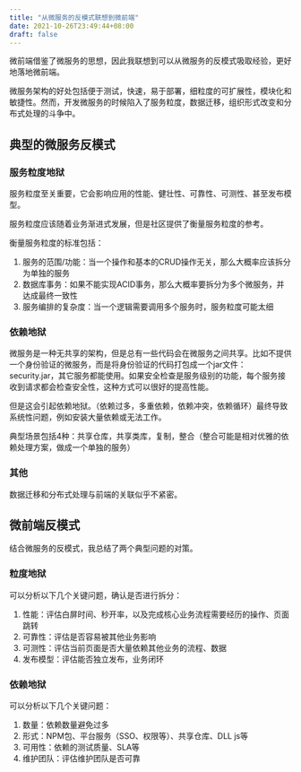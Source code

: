 ```yaml
---
title: "从微服务的反模式联想到微前端"
date: 2021-10-26T23:49:44+08:00
draft: false
---
```


微前端借鉴了微服务的思想，因此我联想到可以从微服务的反模式吸取经验，更好地落地微前端。

微服务架构的好处包括便于测试，快速，易于部署，细粒度的可扩展性，模块化和敏捷性。然而，开发微服务的时候陷入了服务粒度，数据迁移，组织形式改变和分布式处理的斗争中。

## 典型的微服务反模式

### 服务粒度地狱

服务粒度至关重要，它会影响应用的性能、健壮性、可靠性、可测性、甚至发布模型。

服务粒度应该随着业务渐进式发展，但是社区提供了衡量服务粒度的参考。

衡量服务粒度的标准包括：

1. 服务的范围/功能：当一个操作和基本的CRUD操作无关，那么大概率应该拆分为单独的服务
2. 数据库事务：如果不能实现ACID事务，那么大概率要拆分为多个微服务，并达成最终一致性
3. 服务编排的复杂度：当一个逻辑需要调用多个服务时，服务粒度可能太细

### 依赖地狱

微服务是一种无共享的架构，但是总有一些代码会在微服务之间共享。比如不提供一个身份验证的微服务，而是将身份验证的代码打包成一个jar文件：security.jar，其它服务都能使用。如果安全检查是服务级别的功能，每个服务接收到请求都会检查安全性，这种方式可以很好的提高性能。

但是这会引起依赖地狱。（依赖过多，多重依赖，依赖冲突，依赖循环）最终导致系统性问题，例如安装大量依赖或无法工作。

典型场景包括4种：共享仓库，共享类库，复制，整合（整合可能是相对优雅的依赖处理方案，做成一个单独的服务）

### 其他

数据迁移和分布式处理与前端的关联似乎不紧密。

## 微前端反模式

结合微服务的反模式，我总结了两个典型问题的对策。

### 粒度地狱

可以分析以下几个关键问题，确认是否进行拆分：

1. 性能：评估白屏时间、秒开率，以及完成核心业务流程需要经历的操作、页面跳转
2. 可靠性：评估是否容易被其他业务影响
3. 可测性：评估当前页面是否大量依赖其他业务的流程、数据
4. 发布模型：评估能否独立发布，业务闭环

### 依赖地狱

可以分析以下几个关键问题：

1. 数量：依赖数量避免过多
2. 形式：NPM包、平台服务（SSO、权限等）、共享仓库、DLL js等
3. 可用性：依赖的测试质量、SLA等
4. 维护团队：评估维护团队是否可靠

